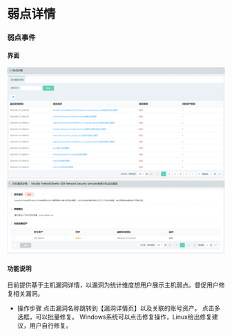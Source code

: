 # 弱点详情

### 弱点事件

#### 界面

  ![](https://github.com/jdcloudcom/cn/blob/cn-csa/image/Situational-Awareness/wd-1.png)
  ![](https://github.com/jdcloudcom/cn/blob/cn-csa/image/Situational-Awareness/wd-2.png)

#### 功能说明
目前提供基于主机漏洞详情，以漏洞为统计维度想用户展示主机弱点。督促用户修复相关漏洞。

- 操作步骤
点击漏洞名称跳转到【漏洞详情页】以及关联的账号资产。
点击多选框，可以批量修复。
Windows系统可以点击修复操作，Linux给出修复建议，用户自行修复。
